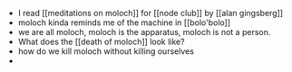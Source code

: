 - I read [[meditations on moloch]] for [[node club]] by [[alan gingsberg]]
- moloch kinda reminds me of the machine in [[bolo'bolo]]
- we are all moloch, moloch is the apparatus, moloch is not a person.
- What does the [[death of moloch]] look like?
- how do we kill moloch without killing ourselves
-